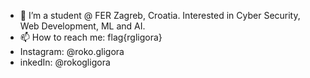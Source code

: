 - 👀 I’m a student @ FER Zagreb, Croatia. Interested in Cyber Security, Web Development, ML and AI.
- 📫 How to reach me: flag{rgligora}
- Instagram: @roko.gligora
- inkedIn: @rokogligora

<!---
rgligora/rgligora is a ✨ special ✨ repository because its `README.md` (this file) appears on your GitHub profile.
You can click the Preview link to take a look at your changes.
--->
